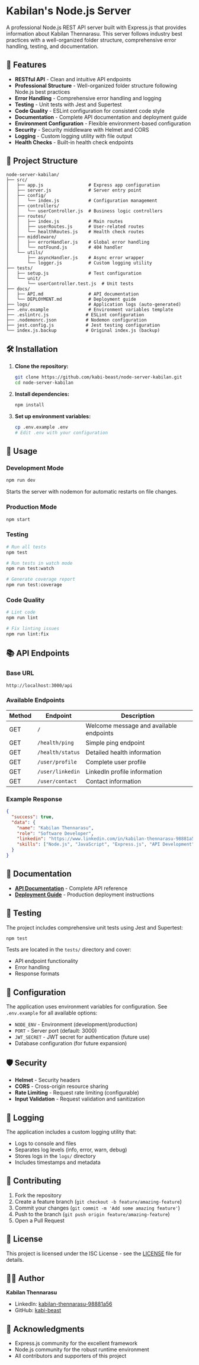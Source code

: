 # Kabilan's Node.js Server

A professional Node.js REST API server built with Express.js that provides information about Kabilan Thennarasu. This server follows industry best practices with a well-organized folder structure, comprehensive error handling, testing, and documentation.

## 🚀 Features

- **RESTful API** - Clean and intuitive API endpoints
- **Professional Structure** - Well-organized folder structure following Node.js best practices
- **Error Handling** - Comprehensive error handling and logging
- **Testing** - Unit tests with Jest and Supertest
- **Code Quality** - ESLint configuration for consistent code style
- **Documentation** - Complete API documentation and deployment guide
- **Environment Configuration** - Flexible environment-based configuration
- **Security** - Security middleware with Helmet and CORS
- **Logging** - Custom logging utility with file output
- **Health Checks** - Built-in health check endpoints

## 📁 Project Structure

```
node-server-kabilan/
├── src/
│   ├── app.js                 # Express app configuration
│   ├── server.js              # Server entry point
│   ├── config/
│   │   └── index.js           # Configuration management
│   ├── controllers/
│   │   └── userController.js  # Business logic controllers
│   ├── routes/
│   │   ├── index.js           # Main routes
│   │   ├── userRoutes.js      # User-related routes
│   │   └── healthRoutes.js    # Health check routes
│   ├── middleware/
│   │   ├── errorHandler.js    # Global error handling
│   │   └── notFound.js        # 404 handler
│   └── utils/
│       ├── asyncHandler.js    # Async error wrapper
│       └── logger.js          # Custom logging utility
├── tests/
│   ├── setup.js               # Test configuration
│   └── unit/
│       └── userController.test.js  # Unit tests
├── docs/
│   ├── API.md                 # API documentation
│   └── DEPLOYMENT.md          # Deployment guide
├── logs/                      # Application logs (auto-generated)
├── .env.example               # Environment variables template
├── .eslintrc.js              # ESLint configuration
├── .nodemonrc.json           # Nodemon configuration
├── jest.config.js            # Jest testing configuration
└── index.js.backup           # Original index.js (backup)
```

## 🛠️ Installation

1. **Clone the repository:**
   ```bash
   git clone https://github.com/kabi-beast/node-server-kabilan.git
   cd node-server-kabilan
   ```

2. **Install dependencies:**
   ```bash
   npm install
   ```

3. **Set up environment variables:**
   ```bash
   cp .env.example .env
   # Edit .env with your configuration
   ```

## 🚀 Usage

### Development Mode
```bash
npm run dev
```
Starts the server with nodemon for automatic restarts on file changes.

### Production Mode
```bash
npm start
```

### Testing
```bash
# Run all tests
npm test

# Run tests in watch mode
npm run test:watch

# Generate coverage report
npm run test:coverage
```

### Code Quality
```bash
# Lint code
npm run lint

# Fix linting issues
npm run lint:fix
```

## 📚 API Endpoints

### Base URL
```
http://localhost:3000/api
```

### Available Endpoints

| Method | Endpoint | Description |
|--------|----------|-------------|
| GET | `/` | Welcome message and available endpoints |
| GET | `/health/ping` | Simple ping endpoint |
| GET | `/health/status` | Detailed health information |
| GET | `/user/profile` | Complete user profile |
| GET | `/user/linkedin` | LinkedIn profile information |
| GET | `/user/contact` | Contact information |

### Example Response
```json
{
  "success": true,
  "data": {
    "name": "Kabilan Thennarasu",
    "role": "Software Developer",
    "linkedin": "https://www.linkedin.com/in/kabilan-thennarasu-98881a56/",
    "skills": ["Node.js", "JavaScript", "Express.js", "API Development"]
  }
}
```

## 📖 Documentation

- **[API Documentation](docs/API.md)** - Complete API reference
- **[Deployment Guide](docs/DEPLOYMENT.md)** - Production deployment instructions

## 🧪 Testing

The project includes comprehensive unit tests using Jest and Supertest:

```bash
npm test
```

Tests are located in the `tests/` directory and cover:
- API endpoint functionality
- Error handling
- Response formats

## 🔧 Configuration

The application uses environment variables for configuration. See `.env.example` for all available options:

- `NODE_ENV` - Environment (development/production)
- `PORT` - Server port (default: 3000)
- `JWT_SECRET` - JWT secret for authentication (future use)
- Database configuration (for future expansion)

## 🛡️ Security

- **Helmet** - Security headers
- **CORS** - Cross-origin resource sharing
- **Rate Limiting** - Request rate limiting (configurable)
- **Input Validation** - Request validation and sanitization

## 📝 Logging

The application includes a custom logging utility that:
- Logs to console and files
- Separates log levels (info, error, warn, debug)
- Stores logs in the `logs/` directory
- Includes timestamps and metadata

## 🤝 Contributing

1. Fork the repository
2. Create a feature branch (`git checkout -b feature/amazing-feature`)
3. Commit your changes (`git commit -m 'Add some amazing feature'`)
4. Push to the branch (`git push origin feature/amazing-feature`)
5. Open a Pull Request

## 📄 License

This project is licensed under the ISC License - see the [LICENSE](LICENSE) file for details.

## 👨‍💻 Author

**Kabilan Thennarasu**
- LinkedIn: [kabilan-thennarasu-98881a56](https://www.linkedin.com/in/kabilan-thennarasu-98881a56/)
- GitHub: [kabi-beast](https://github.com/kabi-beast)

## 🙏 Acknowledgments

- Express.js community for the excellent framework
- Node.js community for the robust runtime environment
- All contributors and supporters of this project

